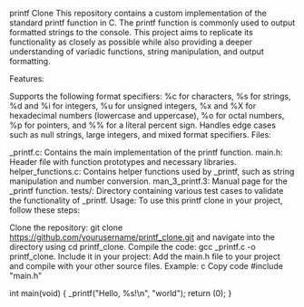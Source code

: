 printf Clone
This repository contains a custom implementation of the standard printf function in C. The printf function is commonly used to output formatted strings to the console. This project aims to replicate its functionality as closely as possible while also providing a deeper understanding of variadic functions, string manipulation, and output formatting.

Features:

Supports the following format specifiers: %c for characters, %s for strings, %d and %i for integers, %u for unsigned integers, %x and %X for hexadecimal numbers (lowercase and uppercase), %o for octal numbers, %p for pointers, and %% for a literal percent sign.
Handles edge cases such as null strings, large integers, and mixed format specifiers.
Files:

_printf.c: Contains the main implementation of the printf function.
main.h: Header file with function prototypes and necessary libraries.
helper_functions.c: Contains helper functions used by _printf, such as string manipulation and number conversion.
man_3_printf.3: Manual page for the _printf function.
tests/: Directory containing various test cases to validate the functionality of _printf.
Usage:
To use this printf clone in your project, follow these steps:

Clone the repository: git clone https://github.com/yourusername/printf_clone.git and navigate into the directory using cd printf_clone.
Compile the code: gcc _printf.c -o printf_clone.
Include it in your project: Add the main.h file to your project and compile with your other source files.
Example:
c
Copy code
#include "main.h"

int main(void) {
    _printf("Hello, %s!\n", "world");
    return (0);
}
